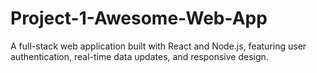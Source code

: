 # Project-1-Awesome-Web-App
A full-stack web application built with React and Node.js, featuring user authentication, real-time data updates, and responsive design. 
